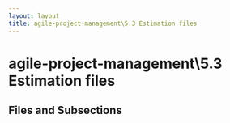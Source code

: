 ```yaml
---
layout: layout
title: agile-project-management\5.3 Estimation files
---
```


# agile-project-management\5.3 Estimation files

## Files and Subsections

